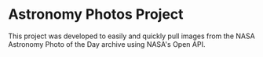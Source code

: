 # Astronomy Photos Project


This project was developed to easily and quickly pull images from the NASA Astronomy Photo of the Day archive using NASA's Open API.
